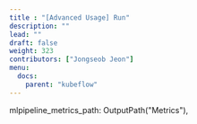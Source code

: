 ```yaml
---
title : "[Advanced Usage] Run"
description: ""
lead: ""
draft: false
weight: 323
contributors: ["Jongseob Jeon"]
menu:
  docs:
    parent: "kubeflow"
---
```


mlpipeline_metrics_path: OutputPath("Metrics"),
